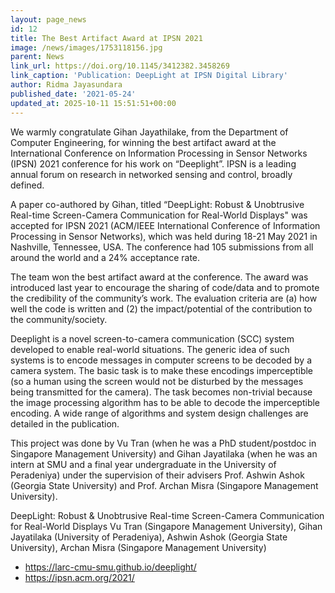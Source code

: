 ```yaml
---
layout: page_news
id: 12
title: The Best Artifact Award at IPSN 2021
image: /news/images/1753118156.jpg
parent: News
link_url: https://doi.org/10.1145/3412382.3458269
link_caption: 'Publication: DeepLight at IPSN Digital Library'
author: Ridma Jayasundara
published_date: '2021-05-24'
updated_at: 2025-10-11 15:51:51+00:00
---
```



<!-- Automated Update by GitHub Actions -->

<p>We warmly congratulate Gihan Jayathilake, from the Department of Computer Engineering, for winning the best artifact award at the International Conference on Information Processing in Sensor Networks (IPSN) 2021 conference for his work on &ldquo;Deeplight&rdquo;. IPSN is a leading annual forum on research in networked sensing and control, broadly defined.</p>
<p>A paper co-authored by Gihan, titled &ldquo;DeepLight: Robust &amp; Unobtrusive Real-time Screen-Camera Communication for Real-World Displays" was accepted for IPSN 2021 (ACM/IEEE International Conference of Information Processing in Sensor Networks), which was held during 18-21 May 2021 in Nashville, Tennessee, USA. The conference had 105 submissions from all around the world and a 24% acceptance rate.</p>
<p>The team won the best artifact award at the conference. The award was introduced last year to encourage the sharing of code/data and to promote the credibility of the community&rsquo;s work. The evaluation criteria are (a) how well the code is written and (2) the impact/potential of the contribution to the community/society.</p>
<p>Deeplight is a novel screen-to-camera communication (SCC) system developed to enable real-world situations. The generic idea of such systems is to encode messages in computer screens to be decoded by a camera system. The basic task is to make these encodings imperceptible (so a human using the screen would not be disturbed by the messages being transmitted for the camera). The task becomes non-trivial because the image processing algorithm has to be able to decode the imperceptible encoding. A wide range of algorithms and system design challenges are detailed in the publication.</p>
<p>This project was done by Vu Tran (when he was a PhD student/postdoc in Singapore Management University) and Gihan Jayatilaka (when he was an intern at SMU and a final year undergraduate in the University of Peradeniya) under the supervision of their advisers Prof. Ashwin Ashok (Georgia State University) and Prof. Archan Misra (Singapore Management University).</p>
<p>DeepLight: Robust &amp; Unobtrusive Real-time Screen-Camera Communication for Real-World Displays Vu Tran (Singapore Management University), Gihan Jayatilaka (University of Peradeniya), Ashwin Ashok (Georgia State University), Archan Misra (Singapore Management University)</p>
<ul>
<li><a href="https://larc-cmu-smu.github.io/deeplight/">https://larc-cmu-smu.github.io/deeplight/</a></li>
<li><a href="https://ipsn.acm.org/2021/">https://ipsn.acm.org/2021/</a></li>
</ul>
